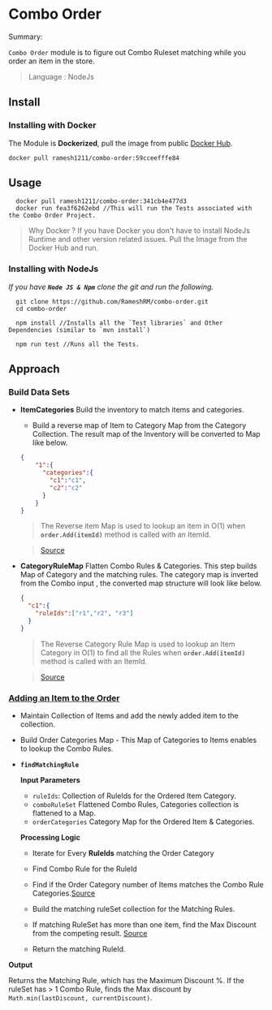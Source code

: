 # Combo Order

Summary:

`Combo Order` module is to figure out Combo Ruleset matching while you order an item in the store.

> Language : NodeJs

## Install

### Installing with Docker

The Module is **Dockerized**, pull the image from public [Docker Hub](https://hub.docker.com/).

``
  docker pull ramesh1211/combo-order:59cceefffe84
``

## Usage

```
  docker pull ramesh1211/combo-order:341cb4e477d3
  docker run fea3f6262ebd //This will run the Tests associated with the Combo Order Project.
```

> Why Docker ? If you have Docker you don't have to install NodeJs Runtime and other version related issues. Pull the Image from the Docker Hub and run.


### Installing with NodeJs

*If you have **`Node JS & Npm`** clone the git and run the following.*

```
  git clone https://github.com/RameshRM/combo-order.git
  cd combo-order

  npm install //Installs all the `Test libraries` and Other Dependencies (similar to `mvn install`)

  npm run test //Runs all the Tests.

```

## Approach

### Build Data Sets

* **ItemCategories** Build the inventory to match items and categories.

  - Build a reverse map of Item to Category Map from the Category Collection. The result map of the Inventory will be converted to Map like below.

  ```json
  {
      "1":{
        "categories":{
          "c1":"c1",
          "c2":"c2"
        }
      }
  }
  ```

  > The Reverse item Map is used to lookup an item in O(1) when **`order.Add(itemId)`** method is called with an ItemId.

  >[Source](https://github.com/RameshRM/combo-order/blob/master/fixtures/index.js#L11)

* **CategoryRuleMap** Flatten Combo Rules & Categories. This step builds Map of Category and the matching rules. The category map is inverted from the Combo input , the converted map structure will look like below.

  ```json
  {
    "c1":{
      "ruleIds":["r1","r2", "r3"]
    }
  }
  ```
  > The Reverse Category Rule Map is used to lookup an Item Category in O(1) to find all the Rules when **`order.Add(itemId)`** method is called with an ItemId.

  >[Source](https://github.com/RameshRM/combo-order/blob/master/fixtures/index.js#L44)

### [Adding an Item to the Order](https://github.com/RameshRM/combo-order/blob/master/lib/order/index.js#L46)

* Maintain Collection of Items and add the newly added item to the collection.

* Build Order Categories Map - This Map of Categories to Items enables to lookup the Combo Rules.

* **`findMatchingRule`**

  **Input Parameters**

  - `ruleIds`: Collection of RuleIds for the Ordered Item Category.
  - `comboRuleSet` Flattened Combo Rules, Categories collection is flattened to a Map.
  - `orderCategories` Category Map for the Ordered Item & Categories.


  **Processing Logic**

  * Iterate for Every **RuleIds** matching the Order Category

  * Find Combo Rule for the RuleId

  * Find if the Order Category number of Items matches the Combo Rule Categories.[Source](https://github.com/RameshRM/combo-order/blob/master/lib/order/index.js#L88-L91)

  * Build the matching ruleSet collection for the Matching Rules.

  * If matching RuleSet has more than one item, find the Max Discount from the competing result. [Source](https://github.com/RameshRM/combo-order/blob/master/lib/order/index.js#L104-L111)

  * Return the matching RuleId.

**Output**

Returns the Matching Rule, which has the Maximum Discount %. If the ruleSet has > 1 Combo Rule, finds the Max discount by `Math.min(lastDiscount, currentDiscount)`.
